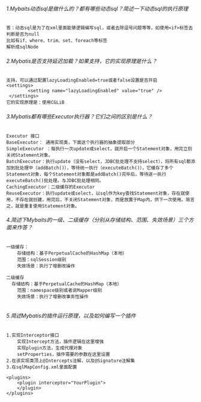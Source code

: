 



###### 1.Mybaits动态sql是做什么的？都有哪些动态sql？简述一下动态sql的执行原理

```
答：动态sql是为了在xml里面能够逻辑编写sql，或者去除逗号问题等等，如使用<if>标签去判断是否为null
比如有if、where、trim、set、foreach等标签
解析成sqlNode
```



###### 2.Mybatis是否支持延迟加载？如果支持，它的实现原理是什么？

```
支持，可以通过配置lazyLoadingEnabled=true或者false设置是否开启
<settings> 
        <setting name="lazyLoadingEnabled" value="true" />
 </settings> 
它的实现原理是：使用CGLiB

```



###### 3.Mybatis都有哪些Executor执行器？它们之间的区别是什么？

```
Executor 接口
BaseExecutor： 通用实现类，下面这个执行器的抽象提取部分
SimpleExecutor ：每执行一次update或select，就开启一个Statement对象，用完立刻关闭Statement对象。
BatchExecutor：执行update（没有select，JDBC批处理不支持select），将所有sql都添加到批处理中（addBatch()），等待统一执行（executeBatch()），它缓存了多个Statement对象，每个Statement对象都是addBatch()完毕后，等待逐一执行executeBatch()批处理。与JDBC批处理相同。
CachingExecutor：二级缓存的Executor
ReuseExecutor：执行update或select，以sql作为key查找Statement对象，存在就使用，不存在就创建，用完后，不关闭Statement对象，而是放置于Map内，供下一次使用。简言之，就是重复使用Statement对象。

```



###### 4.简述下Mybaits的一级、二级缓存（分别从存储结构、范围、失效场景）三个方面来作答？

```
一级缓存：
	存储结构：基于PerpetualCache的HashMap（本地）
	范围：sqlSession级别
	失效场景：执行了增删改操作
	
二级缓存
  存储结构：基于PerpetualCache的HashMap（本地）
	范围：namespace级别或者说Mapper级别
	失效场景：执行了增删改事务性操作


```



###### 5.简述Mybatis的插件运行原理，以及如何编写一个插件

```
1.实现Interceptor接口
	实现Intercept方法，插件逻辑在这里增强
	实现plugin方法，生成代理对象
	setProperties，插件需要的参数在这里设置
2.在该实现类顶上@Intercepts注解，以及@Signature注解集
3.在sqlMapConfig.xml里面配置
 
<plugins>
    <plugin interceptor="YourPlugin">
    </plugin>
</plugins>
```

